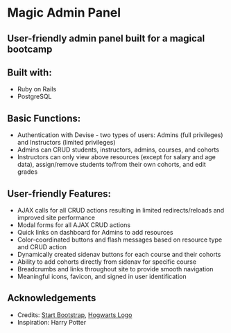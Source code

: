 # Magic Admin Panel
## User-friendly admin panel built for a magical bootcamp

## Built with:
* Ruby on Rails
* PostgreSQL

## Basic Functions:
* Authentication with Devise - two types of users: Admins (full privileges) and Instructors (limited privileges)
* Admins can CRUD students, instructors, admins, courses, and cohorts
* Instructors can only view above resources (except for salary and age data), assign/remove students to/from their own cohorts, and edit grades

## User-friendly Features:
* AJAX calls for all CRUD actions resulting in limited redirects/reloads and improved site performance
* Modal forms for all AJAX CRUD actions
* Quick links on dashboard for Admins to add resources
* Color-coordinated buttons and flash messages based on resource type and CRUD action
* Dynamically created sidenav buttons for each course and their cohorts
* Ability to add cohorts directly from sidenav for specific course
* Breadcrumbs and links throughout site to provide smooth navigation
* Meaningful icons, favicon, and signed in user identification

## Acknowledgements
* Credits: [Start Bootstrap](https://github.com/BlackrockDigital/startbootstrap-sb-admin), [Hogwarts Logo](http://arilitv.com/harry-potter-coloring-page/harry-potter-coloring-page-hogwarts-crest-pages-cute/)
* Inspiration: Harry Potter
